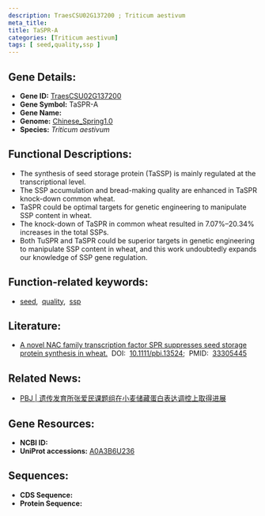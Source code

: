 ```yaml
---
description: TraesCSU02G137200 ; Triticum aestivum
meta_title:
title: TaSPR-A
categories: [Triticum aestivum]
tags: [ seed,quality,ssp ]
---
```


## Gene Details:
- **Gene ID:**	[TraesCSU02G137200](https://ensembl.gramene.org/Triticum_aestivum/Gene/Summary?g=TraesCSU02G137200)
- **Gene Symbol:** TaSPR-A
- **Gene Name:** 
- **Genome:** [Chinese_Spring1.0](https://ensembl.gramene.org/Triticum_aestivum/Info/Index)
- **Species:** *Triticum aestivum*

## Functional Descriptions:
   - The synthesis of seed storage protein (TaSSP) is mainly regulated at the transcriptional level.
   - The SSP accumulation and bread-making quality are enhanced in TaSPR knock-down common wheat.
   - TaSPR could be optimal targets for genetic engineering to manipulate SSP content in wheat.
   - The knock-down of TaSPR in common wheat resulted in 7.07%–20.34% increases in the total SSPs.
   - Both TuSPR and TaSPR could be superior targets in genetic engineering to manipulate SSP content in wheat, and this work undoubtedly expands our knowledge of SSP gene regulation.

## Function-related keywords:
   - [seed](/tags/seed/),&nbsp;&nbsp;[quality](/tags/quality/),&nbsp;&nbsp;[ssp](/tags/ssp/)

## Literature:
   - [A novel NAC family transcription factor SPR suppresses seed storage protein synthesis in wheat.]( https://onlinelibrary.wiley.com/doi/10.1111/pbi.13524)&nbsp;&nbsp;DOI:&nbsp;&nbsp;[10.1111/pbi.13524](https://onlinelibrary.wiley.com/doi/10.1111/pbi.13524);&nbsp;&nbsp;PMID:&nbsp;&nbsp;[33305445](https://pubmed.ncbi.nlm.nih.gov/33305445/)

## Related News:
   - [PBJ | 遗传发育所张爱民课题组在小麦储藏蛋白表达调控上取得进展](https://mp.weixin.qq.com/s?__biz=Mzg3MDEwNDEyMg==&mid=2247509894&idx=2&sn=933977cf88544197fa16b5cc5bde5965&chksm=ce900ad3f9e783c562598f2776a31a2c49b6984367834ae5433330345f913b90d0037b625ccc&scene=27#wechat_redirect)

## Gene Resources:
- **NCBI ID:**  [](https://www.ncbi.nlm.nih.gov/gene/?term=)
- **UniProt accessions:** [A0A3B6U236](https://www.uniprot.org/uniprotkb/A0A3B6U236/entry)



## Sequences:
- **CDS Sequence:**
- **Protein Sequence:**
